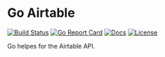 # Go Airtable

[![Build Status][build-status-svg]][build-status-url]
[![Go Report Card][goreport-svg]][goreport-url]
[![Docs][docs-godoc-svg]][docs-godoc-url]
[![License][license-svg]][license-url]

Go helpes for the Airtable API.

 [build-status-svg]: https://github.com/grokify/go-airtable/workflows/test/badge.svg
 [build-status-url]: https://github.com/grokify/go-airtable/actions
 [build-status-svg]: https://api.travis-ci.org/grokify/go-airtable.svg?branch=master
 [build-status-url]: https://travis-ci.org/grokify/go-airtable
 [goreport-svg]: https://goreportcard.com/badge/github.com/grokify/go-airtable
 [goreport-url]: https://goreportcard.com/report/github.com/grokify/go-airtable
 [docs-godoc-svg]: https://pkg.go.dev/badge/github.com/grokify/go-airtable
 [docs-godoc-url]: https://pkg.go.dev/github.com/grokify/go-airtable
 [license-svg]: https://img.shields.io/badge/license-MIT-blue.svg
 [license-url]: https://github.com/grokify/go-airtable/blob/master/LICENSE

